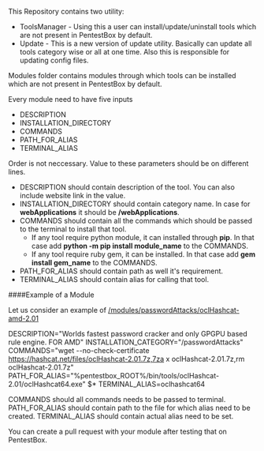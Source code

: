 This Repository contains two utility:
* ToolsManager - Using this a user can install/update/uninstall tools which are not present in PentestBox by default. 
* Update - This is a new version of update utility. Basically can update all tools category wise or all at one time. Also this is responsible for updating config files.

Modules folder contains modules through which tools can be installed which are not present in PentestBox by default.

Every module need to have five inputs

* DESCRIPTION
* INSTALLATION_DIRECTORY
* COMMANDS
* PATH_FOR_ALIAS
* TERMINAL_ALIAS

Order is not neccessary. Value to these parameters should be on different lines.

* DESCRIPTION should contain description of the tool. You can also include website link in the value.
* INSTALLATION_DIRECTORY should contain category name. In case for **webApplications** it should be **/webApplications**.
* COMMANDS should contain all the commands which should be passed to the terminal to install that tool.
  * If any tool require python module, it can installed through **pip**. In that case add **python -m pip install module_name** to the COMMANDS.
  * If any tool require ruby gem, it can be installed. In that case add **gem install gem_name** to the COMMANDS.
* PATH_FOR_ALIAS should contain path as well it's requirement.
* TERMINAL_ALIAS should contain alias for calling that tool.

####Example of a Module

Let us consider an example of [/modules/passwordAttacks/oclHashcat-amd-2.01](https://github.com/PentestBox/scripts/blob/master/modules/passwordAttacks/oclhashcat-amd-2.01)

DESCRIPTION="Worlds fastest password cracker and only GPGPU based rule engine. FOR AMD"
INSTALLATION_CATEGORY="/passwordAttacks"
COMMANDS="wget --no-check-certificate https://hashcat.net/files/oclHashcat-2.01.7z,7za x oclHashcat-2.01.7z,rm oclHashcat-2.01.7z"
PATH_FOR_ALIAS="%pentestbox_ROOT%/bin/tools/oclHashcat-2.01/oclHashcat64.exe" $*
TERMINAL_ALIAS=oclhashcat64

COMMANDS should all commands needs to be passed to terminal.
PATH_FOR_ALIAS should contain path to the file for which alias need to be created.
TERMINAL_ALIAS should contain actual alias need to be set.

You can create a pull request with your module after testing that on PentestBox.



